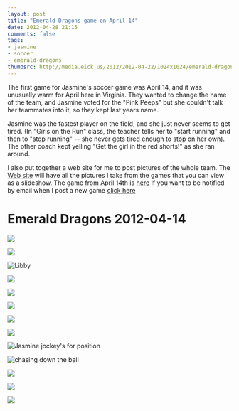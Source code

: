 ```yaml
---
layout: post
title: "Emerald Dragons game on April 14"
date: 2012-04-28 21:15
comments: false
tags: 
- jasmine
- soccer
- emerald-dragons
thumbsrc: http://media.eick.us/2012/2012-04-22/1024x1024/emerald-dragons-2012-04-14-39.jpg
---
```

The first game for Jasmine's soccer game was April 14, and it was unusually warm for April here in Virginia.  They wanted to change the name of the team, and Jasmine voted for the "Pink Peeps" but she couldn't talk her teammates into it, so they kept last years name.

Jasmine was the fastest player on the field, and she just never seems to get tired.  (In "Girls on the Run" class, the teacher tells her to "start running" and then to "stop running" -- she never gets tired enough to stop on her own).  The other coach kept yelling "Get the girl in the red shorts!" as she ran around.  

I also put together a web site for me to post pictures of the whole team.  The [Web site](http://eick.us/emerald-dragons) will have all the pictures I take from the games that you can view as a slideshow.   The game from April 14th is [here](http://eick.us/emerald-dragons/#/8/0) If you want to be notified by email when I post a new game [click here](http://eepurl.com/lhf_9) 

# Emerald Dragons 2012-04-14




![](http://media.eick.us/media/photographs/2012/2012-04-22/emerald-dragons-2012-04-14-39.jpg)





![](http://media.eick.us/media/photographs/2012/2012-04-22/emerald-dragons-2012-04-14-33.jpg)




![Libby](http://media.eick.us/media/photographs/2012/2012-04-22/emerald-dragons-2012-04-14-19.jpg)





![](http://media.eick.us/media/photographs/2012/2012-04-22/emerald-dragons-2012-04-14-31.jpg)





![](http://media.eick.us/media/photographs/2012/2012-04-22/emerald-dragons-2012-04-14-30.jpg)




![](http://media.eick.us/media/photographs/2012/2012-04-22/emerald-dragons-2012-04-14-29.jpg)





![](http://media.eick.us/media/photographs/2012/2012-04-22/emerald-dragons-2012-04-14-25.jpg)





![](http://media.eick.us/media/photographs/2012/2012-04-22/emerald-dragons-2012-04-14-24.jpg)






![Jasmine jockey's for position](http://media.eick.us/media/photographs/2012/2012-04-22/emerald-dragons-2012-04-14-14.jpg)





![chasing down the ball](http://media.eick.us/media/photographs/2012/2012-04-22/emerald-dragons-2012-04-14-12.jpg)





![](http://media.eick.us/media/photographs/2012/2012-04-22/emerald-dragons-2012-04-14-3.jpg)





![](http://media.eick.us/media/photographs/2012/2012-04-22/emerald-dragons-2012-04-14-2.jpg)




![](http://media.eick.us/media/photographs/2012/2012-04-22/emerald-dragons-2012-04-14-1.jpg)
